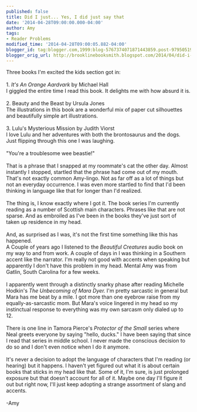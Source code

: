 ```yaml
---
published: false
title: Did I just... Yes, I did just say that
date: '2014-04-28T09:00:00.000-04:00'
author: Amy
tags:
- Reader Problems
modified_time: '2014-04-28T09:00:05.882-04:00'
blogger_id: tag:blogger.com,1999:blog-5767374071871443859.post-979505195549569685
blogger_orig_url: http://brooklinebooksmith.blogspot.com/2014/04/did-i-just-yes-i-did-just-say-that.html
---
```


Three books I'm excited the kids section got in:<br /><br />1. <i>It's An Orange Aardvark</i> by Michael Hall<br />I giggled the entire time I read this book. It delights me with how absurd it is.<br /><br />2. Beauty and the Beast by Ursula Jones<br />The illustrations in this book are a wonderful mix of paper cut silhouettes and beautifully simple art illustrations.<br /><br />3. Lulu's Mysterious Mission by Judith Viorst<br />I love Lulu and her adventures with both the brontosaurus and the dogs. Just flipping through this one I was laughing.<br /><br />"You're a troublesome wee beastie!" <br /><br />That is a phrase that I  snapped at my roommate's cat the other day. Almost instantly I stopped,  startled that the phrase had come out of my mouth. That's not exactly  common Amy-lingo. Not as far off as a lot of things but not an everyday  occurrence. I was even more startled to find that I'd been thinking in language like that for longer than I'd realized.<br /><br />The  thing is, I know exactly where I got it. The book series I'm currently  reading as a number of Scottish main characters. Phrases like that are  not sparse. And as embroiled as I've been in the books they've just sort  of taken up residence in my head.<br /><br />And, as surprised as I was, it's not the first time something like this has happened. <br />A Couple of years ago I listened to the <i>Beautiful Creatures</i> audio book on my way to and from work. A couple of days in I was thinking in a Southern accent like the narrator. I'm really not good with accents when speaking but apparently I don't have this problem in my head. Mental Amy was from Gatlin, South Carolina for a few weeks.<br /><br />I apparently went through a distinctly snarky phase after reading Michelle Hodkin's <i>The Unbecoming of Mara Dyer.</i> I'm pretty sarcastic in general but Mara has me beat by a mile. I got more than one eyebrow raise from my equally-as-sarcastic mom. But Mara's voice lingered in my head so my instinctual response to everything was my own sarcasm only dialed up to 12. <br /><br />There is one line in Tamora Pierce's <i>Protector of the Small</i> series where Neal greets everyone by saying "hello, ducks." I have been saying that since I read that series in middle school. I never made the conscious decision to do so and I don't even notice when I do it anymore.<br /><br />It's never a decision to adopt the language of characters that I'm reading (or hearing) but it happens. I haven't yet figured out what it is about certain books that sticks in my head like that. Some of it, I'm sure, is just prolonged exposure but that doesn't account for all of it. Maybe one day I'll figure it out but right now, I'll just keep adopting a strange assortment of slang and accents.<br /><br />-Amy<br /><br />